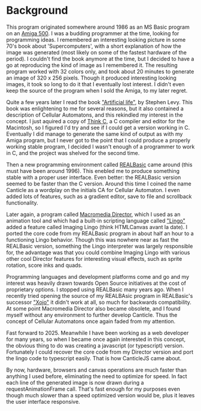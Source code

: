 # Background

This program originated somewhere around 1986 as an MS Basic program on an [Amiga 500](https://wikipedia.org/wiki/Amiga). I was a budding programmer at the time, looking for programming ideas. I remembered an interesting looking picture in some 70's book about 'Supercomputers', with a short explanation of how the image was generated (most likely on some of the fastest hardware of the period). I couldn't find the book anymore at the time, but I decided to have a go at reproducing the kind of image as I remembered it. The resulting program worked with 32 colors only, and took about 20 minutes to generate an image of 320 x 256 pixels. Though it produced interesting looking images, it took so long to do it that I eventually lost interest. I didn't even keep the source of the program when I sold the Amiga, to my later regret.

Quite a few years later I read the book ["Artificial life"](https://www.stevenlevy.com/artificial-life), by Stephen Levy. This book was enlightening to me for several reasons, but it also contained a description of Cellular Automatons, and this rekindled my interest in the concept. I just aquired a copy of [Think C](https://wikipedia.org/wiki/THINK_C), a C compiler and editor for the Macintosh, so I figured I'd try and see if I could get a version working in C.
Eventually I did manage to generate the same kind of output as with my Amiga program, but I never got to the point that I could produce a properly working stable program, I decided I wasn't enough of a programmer to work in C, and the project was shelved for the second time.

Then a new programming environment called [REALBasic](https://wikipedia.org/wiki/REALbasic) came around (this must have been around 1996). This enebled me to produce something stable with a proper user interface. Even better: the REALBasic version seemed to be faster than the C version. Around this time I coined the name Canticle as a wordplay on the initials CA for Cellular Automaton. I even added lots of features, such as a gradient editor, save to file and scrollback functionality.

Later again, a program called [Macromedia Director](https://wikipedia.org/wiki/Adobe_Director), which I used as an animation tool and which had a built-in scripting language called ["Lingo"](https://wikipedia.org/wiki/Lingo_(programming_language)) added a feature called Imaging Lingo (think HTMLCanvas avant la date). I ported the core code from my REALBasic program in about half an hour to a functioning Lingo behavior. Though this was nowhere near as fast the REALBasic version, something the Lingo interpreter was largely responsible for, the advantage was that you could combine Imaging Lingo with various other cool Director features for interesting visual effects, such as sprite rotation, score inks and quads.

Programming languages and development platforms come and go and my interest was heavily drawn towards Open Source initiatives at the cost of proprietary options. I stopped using REALBasic many years ago. When I recently tried opening the source of my REALBAsic program in REALBasic's successor ["Xojo"](https://xojo.com) it didn't work at all, so much for backwards compatibility. At some point Macromedia Director also became obsolete, and I found myself without any environment to further develop Canticle. Thus the concept of Cellular Automatons once again faded from my attention. 

Fast forward to 2025. Meanwhile I have been working as a web developer for many years, so when I became once again interested in this concept, the obvious thing to do was creating a javascript (or typescript) version. Fortunately I could recover the core code from my Director version and port the lingo code to typescript easily. That is how CanticleJS came about.

By now, hardware, browsers and canvas operations are much faster than anything I used before, eliminating the need to optimize for speed. In fact each line of the generated image is now drawn during a requestAnimationFrame call. That's fast enough for my purposes even though much slower than a speed optimized version would be, plus it leaves the user interface responsive.